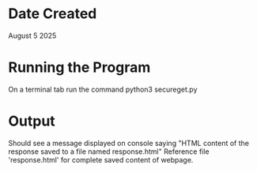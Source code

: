 # Date Created
August 5 2025 

# Running the Program
On a terminal tab run the command python3 secureget.py

# Output 
Should see a message displayed on console saying "HTML content of the response saved to a file named response.html"
Reference file 'response.html' for complete saved content of webpage. 
